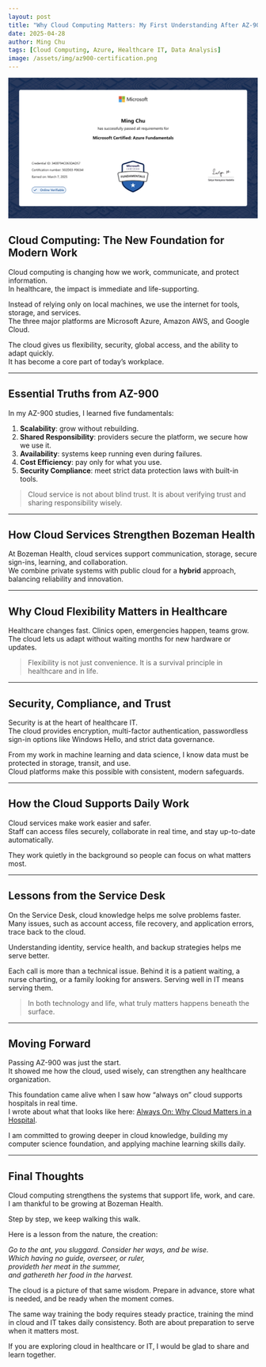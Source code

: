 ```yaml
---
layout: post
title: "Why Cloud Computing Matters: My First Understanding After AZ-900"
date: 2025-04-28
author: Ming Chu
tags: [Cloud Computing, Azure, Healthcare IT, Data Analysis]
image: /assets/img/az900-certification.png
---
```


![Introductory Image](/assets/img/az900-certification.png)

## Cloud Computing: The New Foundation for Modern Work

Cloud computing is changing how we work, communicate, and protect information.  
In healthcare, the impact is immediate and life-supporting.  

Instead of relying only on local machines, we use the internet for tools, storage, and services.  
The three major platforms are Microsoft Azure, Amazon AWS, and Google Cloud.  

The cloud gives us flexibility, security, global access, and the ability to adapt quickly.  
It has become a core part of today’s workplace.  

---

## Essential Truths from AZ-900

In my AZ-900 studies, I learned five fundamentals:  
1. **Scalability**: grow without rebuilding.  
2. **Shared Responsibility**: providers secure the platform, we secure how we use it.  
3. **Availability**: systems keep running even during failures.  
4. **Cost Efficiency**: pay only for what you use.  
5. **Security Compliance**: meet strict data protection laws with built-in tools.  

> Cloud service is not about blind trust. It is about verifying trust and sharing responsibility wisely.  

---

## How Cloud Services Strengthen Bozeman Health

At Bozeman Health, cloud services support communication, storage, secure sign-ins, learning, and collaboration.  
We combine private systems with public cloud for a **hybrid** approach, balancing reliability and innovation.  

---

## Why Cloud Flexibility Matters in Healthcare

Healthcare changes fast. Clinics open, emergencies happen, teams grow.  
The cloud lets us adapt without waiting months for new hardware or updates.  

> Flexibility is not just convenience. It is a survival principle in healthcare and in life.  

---

## Security, Compliance, and Trust

Security is at the heart of healthcare IT.  
The cloud provides encryption, multi-factor authentication, passwordless sign-in options like Windows Hello, and strict data governance.  

From my work in machine learning and data science, I know data must be protected in storage, transit, and use.  
Cloud platforms make this possible with consistent, modern safeguards.  

---

## How the Cloud Supports Daily Work

Cloud services make work easier and safer.  
Staff can access files securely, collaborate in real time, and stay up-to-date automatically.  

They work quietly in the background so people can focus on what matters most.  

---

## Lessons from the Service Desk

On the Service Desk, cloud knowledge helps me solve problems faster.  
Many issues, such as account access, file recovery, and application errors, trace back to the cloud.  

Understanding identity, service health, and backup strategies helps me serve better.  

Each call is more than a technical issue. Behind it is a patient waiting, a nurse charting, or a family looking for answers. Serving well in IT means serving them.  

> In both technology and life, what truly matters happens beneath the surface.  

---

## Moving Forward

Passing AZ-900 was just the start.  
It showed me how the cloud, used wisely, can strengthen any healthcare organization.  

This foundation came alive when I saw how “always on” cloud supports hospitals in real time.  
I wrote about what that looks like here: [Always On: Why Cloud Matters in a Hospital](/2025/08/16/always-on.html).  

I am committed to growing deeper in cloud knowledge, building my computer science foundation, and applying machine learning skills daily.  

---

## Final Thoughts

Cloud computing strengthens the systems that support life, work, and care.  
I am thankful to be growing at Bozeman Health.  

Step by step, we keep walking this walk.  

Here is a lesson from the nature, the creation:  

*Go to the ant, you sluggard. Consider her ways, and be wise.  
Which having no guide, overseer, or ruler,  
provideth her meat in the summer,  
and gathereth her food in the harvest.*  

The cloud is a picture of that same wisdom. Prepare in advance, store what is needed, and be ready when the moment comes.  

The same way training the body requires steady practice, training the mind in cloud and IT takes daily consistency. Both are about preparation to serve when it matters most.  

If you are exploring cloud in healthcare or IT, I would be glad to share and learn together.  
